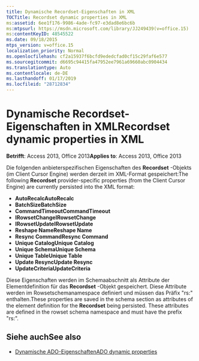 ```yaml
---
title: Dynamische Recordset-Eigenschaften in XML
TOCTitle: Recordset dynamic properties in XML
ms:assetid: 6ee1f176-9986-4ade-fc97-e3dad8e6bc6b
ms:mtpsurl: https://msdn.microsoft.com/library/JJ249439(v=office.15)
ms:contentKeyID: 48545522
ms.date: 09/18/2015
mtps_version: v=office.15
localization_priority: Normal
ms.openlocfilehash: cf2a15937f6bcfd9ededcfad0cf15c29faf6e577
ms.sourcegitcommit: d6695c94415fa47952ee7961a69660abc0904434
ms.translationtype: Auto
ms.contentlocale: de-DE
ms.lasthandoff: 01/17/2019
ms.locfileid: "28712834"
---
```

# <a name="recordset-dynamic-properties-in-xml"></a><span data-ttu-id="d3647-102">Dynamische Recordset-Eigenschaften in XML</span><span class="sxs-lookup"><span data-stu-id="d3647-102">Recordset dynamic properties in XML</span></span>

<span data-ttu-id="d3647-103">**Betrifft**: Access 2013, Office 2013</span><span class="sxs-lookup"><span data-stu-id="d3647-103">**Applies to**: Access 2013, Office 2013</span></span>

<span data-ttu-id="d3647-104">Die folgenden anbieterspezifischen Eigenschaften des **Recordset** -Objekts (im Client Cursor Engine) werden derzeit im XML-Format gespeichert:</span><span class="sxs-lookup"><span data-stu-id="d3647-104">The following **Recordset** provider-specific properties (from the Client Cursor Engine) are currently persisted into the XML format:</span></span>

- <span data-ttu-id="d3647-105">**AutoRecalc**</span><span class="sxs-lookup"><span data-stu-id="d3647-105">**AutoRecalc**</span></span>
- <span data-ttu-id="d3647-106">**BatchSize**</span><span class="sxs-lookup"><span data-stu-id="d3647-106">**BatchSize**</span></span>
- <span data-ttu-id="d3647-107">**CommandTimeout**</span><span class="sxs-lookup"><span data-stu-id="d3647-107">**CommandTimeout**</span></span>
- <span data-ttu-id="d3647-108">**IRowsetChange**</span><span class="sxs-lookup"><span data-stu-id="d3647-108">**IRowsetChange**</span></span>
- <span data-ttu-id="d3647-109">**IRowsetUpdate**</span><span class="sxs-lookup"><span data-stu-id="d3647-109">**IRowsetUpdate**</span></span>
- <span data-ttu-id="d3647-110">**Reshape Name**</span><span class="sxs-lookup"><span data-stu-id="d3647-110">**Reshape Name**</span></span>
- <span data-ttu-id="d3647-111">**Resync Command**</span><span class="sxs-lookup"><span data-stu-id="d3647-111">**Resync Command**</span></span>
- <span data-ttu-id="d3647-112">**Unique Catalog**</span><span class="sxs-lookup"><span data-stu-id="d3647-112">**Unique Catalog**</span></span>
- <span data-ttu-id="d3647-113">**Unique Schema**</span><span class="sxs-lookup"><span data-stu-id="d3647-113">**Unique Schema**</span></span>
- <span data-ttu-id="d3647-114">**Unique Table**</span><span class="sxs-lookup"><span data-stu-id="d3647-114">**Unique Table**</span></span>
- <span data-ttu-id="d3647-115">**Update Resync**</span><span class="sxs-lookup"><span data-stu-id="d3647-115">**Update Resync**</span></span>
- <span data-ttu-id="d3647-116">**UpdateCriteria**</span><span class="sxs-lookup"><span data-stu-id="d3647-116">**UpdateCriteria**</span></span>


<span data-ttu-id="d3647-p101">Diese Eigenschaften werden im Schemaabschnitt als Attribute der Elementdefinition für das **Recordset** -Objekt gespeichert. Diese Attribute werden im Rowsetschemanamespace definiert und müssen das Präfix "rs:" enthalten.</span><span class="sxs-lookup"><span data-stu-id="d3647-p101">These properties are saved in the schema section as attributes of the element definition for the **Recordset** being persisted. These attributes are defined in the rowset schema namespace and must have the prefix "rs:".</span></span>

## <a name="see-also"></a><span data-ttu-id="d3647-119">Siehe auch</span><span class="sxs-lookup"><span data-stu-id="d3647-119">See also</span></span>

- [<span data-ttu-id="d3647-120">Dynamische ADO-Eigenschaften</span><span class="sxs-lookup"><span data-stu-id="d3647-120">ADO dynamic properties</span></span>](ado-dynamic-properties.md)
